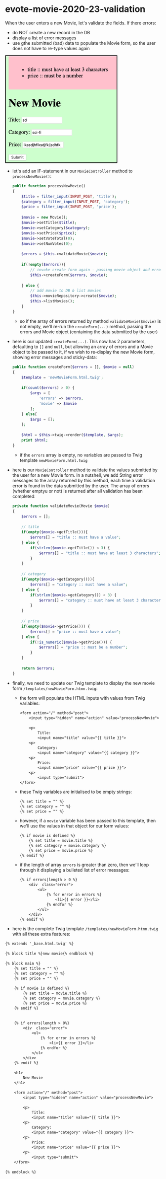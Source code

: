 # evote-movie-2020-23-validation

When the user enters a new Movie, let's validate the fields. If there errors:

- do NOT create a new record in the DB
- display a list of error messages
- use gthe submitted (bad) data to populate the Movie form, so the user does not have to re-type values again


![screenshot of user comment ](screenshots/stickyForm.png)

- let's add an IF-statement in our `MovieController` method to `processNewMovie()`:

    ```php
    public function processNewMovie()
    {
        $title = filter_input(INPUT_POST, 'title');
        $category = filter_input(INPUT_POST, 'category');
        $price = filter_input(INPUT_POST, 'price');
    
        $movie = new Movie();
        $movie->setTitle($title);
        $movie->setCategory($category);
        $movie->setPrice($price);
        $movie->setVoteTotal(0);
        $movie->setNumVotes(0);
    
        $errors = $this->validateMovie($movie);
    
        if(!empty($errors)){
            // invoke create form again - passing movie object and error array
            $this->createForm($errors, $movie);
    
        } else {
            // add movie to DB & list movies
            $this->movieRepository->create($movie);
            $this->listMovies();
        }
    }
    ```
  
    - so if the array of errors returned by method `validateMovie($movie)` is not empty, we'll re-run the `createForm(...)` method, passing the errors and Movie object (containing the data submitted by the user)
    
- here is our updated `createForm(...)`. This now has 2 parameters, defaulting to `[]` and `null`, but allowing an array of errors and a Movie object to be passed to it, if we wish to re-display the new Movie form, showing error messages and sticky-data: 
    
    ```php
    public function createForm($errors = [], $movie = null)
    {
        $template = 'newMovieForm.html.twig';
    
        if(count($errors) > 0) {
            $args = [
                'errors' => $errors,
                'movie' => $movie
            ];
        } else{
            $args = [];
        };
    
        $html = $this->twig->render($template, $args);
        print $html;
    }
    ```
  
    - if the `errors` array is empty, no variables are passed to Twig template `newMovieForm.html.twig`
    
- here is our `MovieController` method to validate the values submitted by the user for a new Movie form. In a nutshell, we add String error messages to the array returned by this method, each time a validation error is found in the data submitted by the user. The array of errors (whether emptyu or not) is returned after all validation has been completed:

    ```php
    private function validateMovie(Movie $movie)
    {
        $errors = [];
    
        // title
        if(empty($movie->getTitle())){
            $errors[] = "title :: must have a value";
        } else {
            if(strlen($movie->getTitle()) < 3) {
                $errors[] = "title :: must have at least 3 characters";
            }
        }
    
        // category
        if(empty($movie->getCategory())){
            $errors[] = "category :: must have a value";
        } else {
            if(strlen($movie->getCategory()) < 3) {
                $errors[] = "category :: must have at least 3 characters";
            }
        }
    
        // price
        if(empty($movie->getPrice())) {
            $errors[] = "price :: must have a value";
        } else {
            if(!is_numeric($movie->getPrice())) {
                $errors[] = "price :: must be a number";
            }
        }
    
        return $errors;
    }
    ``` 

- finally, we need to update our Twig template to display the new movie form `/templates/newMovieForm.htmn.twig`:

    - the form will populate the HTML inputs with values from Twig variables:
        
        ```twig
        <form action="/" method="post">
            <input type="hidden" name="action" value="processNewMovie">
        
            <p>
                Title:
                <input name="title" value="{{ title }}">
            <p>
                Category:
                <input name="category" value="{{ category }}">
            <p>
                Price:
                <input name="price" value="{{ price }}">
            <p>
                <input type="submit">
        </form>
        ```
      
    - these Twig variables are initialised to be empty strings:
    
        ```twig
        {% set title = "" %}
        {% set category = "" %}
        {% set price = "" %}
        ```
      
    - however, if a `movie` variable has been passed to this template, then we'll use the values in that object for our form values:
    
        ```twig
        {% if movie is defined %}
            {% set title = movie.title %}
            {% set category = movie.category %}
            {% set price = movie.price %}
        {% endif %}
        ```
      
    - if the length of array `errors` is greater than zero, then we'll loop through it displaying a bulleted list of error messages:
    
        ```twig
        {% if errors|length > 0 %}
            <div  class="error">
                <ul>
                    {% for error in errors %}
                        <li>{{ error }}</li>
                    {% endfor %}
                </ul>
            </div>
        {% endif %}
        ```
      
- here is the complete Twig template `/templates/newMovieForm.htmn.twig` with all these extra features:

```twig
{% extends '_base.html.twig' %}

{% block title %}new movie{% endblock %}

{% block main %}
    {% set title = "" %}
    {% set category = "" %}
    {% set price = "" %}

    {% if movie is defined %}
        {% set title = movie.title %}
        {% set category = movie.category %}
        {% set price = movie.price %}
    {% endif %}


    {% if errors|length > 0%}
        <div  class="error">
            <ul>
                {% for error in errors %}
                    <li>{{ error }}</li>
                {% endfor %}
            </ul>
        </div>
    {% endif %}

    <h1>
        New Movie
    </h1>

    <form action="/" method="post">
        <input type="hidden" name="action" value="processNewMovie">

        <p>
            Title:
            <input name="title" value="{{ title }}">
        <p>
            Category:
            <input name="category" value="{{ category }}">
        <p>
            Price:
            <input name="price" value="{{ price }}">
        <p>
            <input type="submit">
    </form>

{% endblock %}
```


